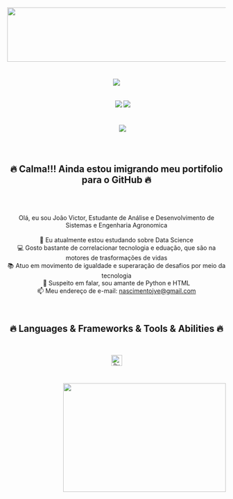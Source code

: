 <h1>
<img align="center" height="125" width="1000" src="https://tenor.com/view/spongebob-gif-9320485.gif"  />
  </h1>
<h1 align="center">
  <a href="https://git.io/typing-svg">
    <img src="https://readme-typing-svg.herokuapp.com?color=9DB5AF&size=40&multiline=false&width=1000&lines=Olá,+pessoas!+👋;Eu+sou+João+Victor....;Prazer+em+te+conhecer!&center=true&size=30">
  </a>
</h1>

<h5 align="center">
  <code>
    <a href="https://www.linkedin.com/in/nascimentojve/" title="LinkedIn Profile" target="_blank"><img src="https://img.shields.io/badge/LinkedIn-0077B5?style=for-the-badge&logo=linkedin&logoColor=white" target="_blank"></a></code>
  <a href="https://instagram.com/nascimentojve" title="Perfil do Instagram" target="_blank"><img src="https://img.shields.io/badge/-Instagram-%23E4405F?style=for-the-badge&logo=instagram&logoColor=white" target="_blank"></a>
 </h1>
<h5 align="center">
  <code>
    <a href="https://www.canva.com/design/DAErn4sRKYY/eDw18h4meEOYrmg3T9wAjg/view?website#2:contato" title="Site" target="_blank"><img src="http://doisnovarejo.com.br/wp-content/uploads/2020/12/bot%C3%A3o-site.png" target="_blank"></a></code>
  
 </h1>
<br>
<h2 align="center">🔥 Calma!!! Ainda estou imigrando meu portifolio para o GitHub 🔥</h2>
  <br>

<br>
<p align="center">
  Olá, eu sou João Victor, Estudante de Análise e Desenvolvimento de Sistemas e Engenharia Agronomica
  <br>
  <br>
  🔬 Eu atualmente estou estudando sobre Data Science
  <br>
  💻 Gosto bastante de correlacionar tecnologia e eduação, que são na motores de trasformações de vidas
  <br>
  📚 Atuo em movimento de igualdade e superaração de desafios por meio da tecnologia
  <br>
  💬 Suspeito em falar, sou amante de Python e HTML
  <br>
  📫 Meu endereço de e-mail: <a href="mailto: nascimentojve@gmail.com">nascimentojve@gmail.com</a>
</p>

<br>
<h2 align="center">🔥 Languages & Frameworks & Tools & Abilities 🔥</h2>
<br>
<p align="center">
  <code><img title="Python" height="25" src="images/python-original.svg"></code>

</p>

<h1>
  </h2>
 
<img align="right" height="250" width="375" alt="" src="https://raw.githubusercontent.com/iampavangandhi/iampavangandhi/master/gifs/coder.gif" />
    


